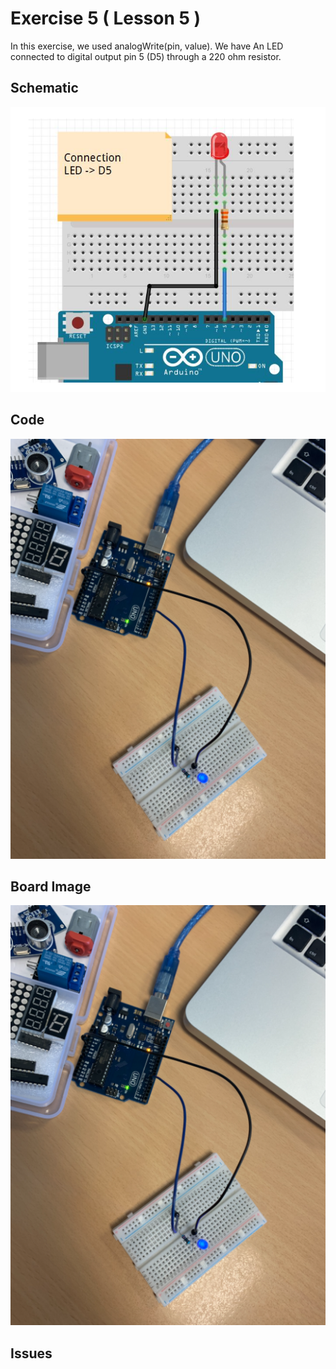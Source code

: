 


# Exercise 5 ( Lesson 5 ) 

In this exercise, we used analogWrite(pin, value).
We have An LED connected to digital output pin 5 (D5) through a 220 ohm resistor.


## Schematic 
![Test Image](https://github.com/efrei-paris-sud/2020-C-Just-do-it/blob/main/lab/1/ex5/Capture%20d%E2%80%99e%CC%81cran%202020-12-03%20a%CC%80%2011.25.17.png)

## Code

![Board0](https://github.com/efrei-paris-sud/2020-C-Just-do-it/blob/main/lab/1/ex5/Capture%20d%E2%80%99e%CC%81cran%202020-12-03%20a%CC%80%2011.26.59.png)
  
## Board Image
![Board](https://github.com/efrei-paris-sud/2020-C-Just-do-it/blob/main/lab/1/ex5/Capture%20d%E2%80%99e%CC%81cran%202020-12-03%20a%CC%80%2011.26.59.png)

## Issues
